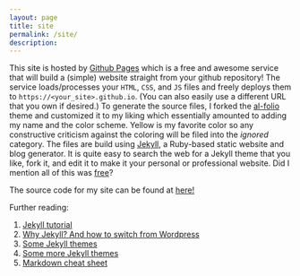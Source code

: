 ```yaml
---
layout: page
title: site
permalink: /site/
description:
---
```


This site is hosted by [Github Pages](https://pages.github.com/) which is a free and awesome service that will build a (simple) website straight from your github repository! The service loads/processes your `HTML`, `CSS`, and `JS` files and freely deploys them to `https://<your_site>.github.io`. (You can also easily use a different URL that you own if desired.) To generate the source files, I forked the [al-folio](https://github.com/alshedivat/al-folio) theme and customized it to my liking which essentially amounted to adding my name and the color scheme. Yellow is my favorite color so any constructive criticism against the coloring will be filed into the *ignored* category. The files are build using [Jekyll](https://jekyllrb.com/), a Ruby-based static website and blog generator. It is quite easy to search the web for a Jekyll theme that you like, fork it, and edit it to make it your personal or professional website. Did I mention all of this was [free](https://opensource.org/licenses/MIT)?

The source code for my site can be found at [here!](https://github.com/stevenkordonowy/stevenkordonowy.github.io)

Further reading:
1. [Jekyll tutorial](https://www.taniarascia.com/make-a-static-website-with-jekyll/)
2. [Why Jekyll? And how to switch from Wordpress](https://karpathy.github.io/2014/07/01/switching-to-jekyll/)
3. [Some Jekyll themes](https://jekyllthemes.io/)
4. [Some more Jekyll themes](http://jekyllthemes.org/)
5. [Markdown cheat sheet](https://wordpress.com/support/markdown-quick-reference/)

